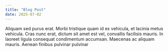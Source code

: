 ```yaml
---
title: "Blog Post"
date: 2025-07-02
---
```


Aliquam sed purus erat. Morbi tristique quam id ex vehicula, et lacinia metus vehicula. Cras nunc erat, dictum sit amet est vel, convallis facilisis mauris. In laoreet ligula consequat condimentum accumsan. Maecenas ac aliquam mauris. Aenean finibus pulvinar pulvinar
